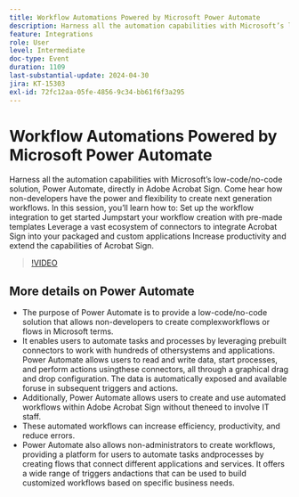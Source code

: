 ```yaml
---
title: Workflow Automations Powered by Microsoft Power Automate
description: Harness all the automation capabilities with Microsoft’s low-code/no-code solution, Power Automate, directly in Adobe Acrobat Sign.
feature: Integrations
role: User
level: Intermediate
doc-type: Event
duration: 1109
last-substantial-update: 2024-04-30
jira: KT-15303
exl-id: 72fc12aa-05fe-4856-9c34-bb61f6f3a295
---
```

# Workflow Automations Powered by Microsoft Power Automate

Harness all the automation capabilities with Microsoft’s low-code/no-code solution, Power Automate, directly in Adobe Acrobat Sign. Come hear how non-developers have the power and flexibility to create next generation workflows. In this session, you’ll learn how to: Set up the workflow integration to get started Jumpstart your workflow creation with pre-made templates Leverage a vast ecosystem of connectors to integrate Acrobat Sign into your packaged and custom applications Increase productivity and extend the capabilities of Acrobat Sign.

>[!VIDEO](https://video.tv.adobe.com/v/3428194/?learn=on)

## More details on Power Automate

* The purpose of Power Automate is to provide a low-code/no-code solution that allows non-developers to create complexworkflows or flows in Microsoft terms.
* It enables users to automate tasks and processes by leveraging prebuilt connectors to work with hundreds of othersystems and applications. Power Automate allows users to read and write data, start processes, and perform actions usingthese connectors, all through a graphical drag and drop configuration. The data is automatically exposed and available foruse in subsequent triggers and actions.
* ​Additionally, Power Automate allows users to create and use automated workflows within Adobe Acrobat Sign without theneed to involve IT staff.
* These automated workflows can increase efficiency, productivity, and reduce errors.
* Power Automate also allows non-administrators to create workflows, providing a platform for users to automate tasks andprocesses by creating flows that connect different applications and services. It offers a wide range of triggers andactions that can be used to build customized workflows based on specific business needs.
